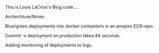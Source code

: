 This is Louis LaCroix's Blog code....

Arcitechture/Notes:

Blue/green deployments into docker containters in an amazon ECR repo.

Commit -> deployment on production takes 84 seconds.

Adding monitoring of deployments to logs.